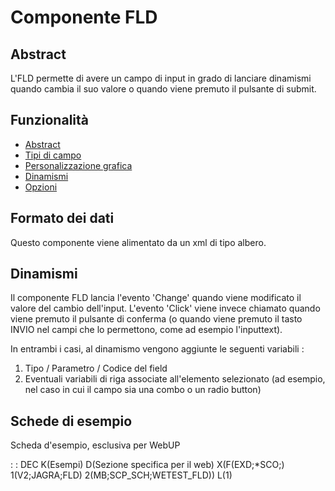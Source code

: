 # Componente FLD

## Abstract

L'FLD permette di avere un campo di input in grado di lanciare dinamismi quando cambia il suo valore o quando viene premuto il pulsante di submit.

## Funzionalità
- [Abstract](Sorgenti/MB/DOC/LOCFLD_F00)
- [Tipi di campo](Sorgenti/MB/DOC/LOCFLD_F01)
- [Personalizzazione grafica](Sorgenti/MB/DOC/LOCFLD_F02)
- [Dinamismi](Sorgenti/MB/DOC/LOCFLD_F03)
- [Opzioni](Sorgenti/MB/DOC/LOCFLD_F04)

## Formato dei dati
Questo componente viene alimentato da un xml di tipo albero.

## Dinamismi
Il componente FLD lancia l'evento 'Change' quando viene modificato il valore del cambio dell'input.
L'evento 'Click' viene invece chiamato quando viene premuto il pulsante di conferma (o quando viene premuto il tasto INVIO nel campi che lo permettono, come ad esempio l'inputtext).

In entrambi i casi, al dinamismo vengono aggiunte le seguenti variabili : 
1) Tipo / Parametro / Codice del field
2) Eventuali variabili di riga associate all'elemento selezionato (ad esempio, nel caso in cui il campo sia una combo o un radio button)

## Schede di esempio
Scheda d'esempio, esclusiva per WebUP

 :  : DEC K(Esempi) D(Sezione specifica per il web) X(F(EXD;*SCO;) 1(V2;JAGRA;FLD) 2(MB;SCP_SCH;WETEST_FLD)) L(1)
